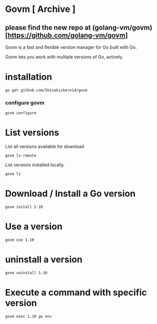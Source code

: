 # Govm [ Archive ]

## please find the new repo at (golang-vm/govm)[https://github.com/golang-vm/govm]

Govm is a fast and flexible version manager for Go built with Go.

Govm lets you work with multiple versions of Go, actively.


# installation

```
go get github.com/Shivakishore14/govm
```
### configure govm
```
govm configure
```

# List versions
List all versions available for download
```
govm ls-remote
```

List versions installed locally.
```
govm ls
```

# Download / Install a Go version
```
govm install 1.10
```

# Use a version
```
govm use 1.10
```

# uninstall a version
```
govm uninstall 1.10
```

# Execute a command with specific version
```
govm exec 1.10 go env
```
